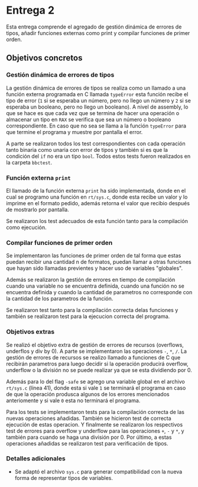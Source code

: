 # Entrega 2
Esta entrega comprende el agregado de gestión dinámica de errores de tipos, añadir funciones externas como print y compilar funciones de primer orden.


## Objetivos concretos
### Gestión dinámica de errores de tipos
La gestión dinámica de errores de tipos se realiza como un llamado a una función externa programada en C llamada `typeError` esta función recibe el tipo de error (`1` si se esperaba un número, pero no llego un número y `2` si se esperaba un booleano, pero no llego un booleano). A nivel de assembly, lo que se hace es que cada vez que se termina de hacer una operación o almacenar un tipo en `RAX` se verifica que sea un número o booleano correspondiente. En caso que no sea se llama a la funcìón `typeError` para que termine el programa y muestre por pantalla el error.

A parte se realizaron todos los test correspondientes con cada operación tanto binaria como unaria con error de tipos y también si es que la condición del `if` no era un tipo `bool`. Todos estos tests fueron realizados en la carpeta `bbctest`.


### Función externa `print`
El llamado de la función externa `print` ha sido implementada, donde en el cual se programo una función en `rt/sys.c`, donde esta recibe un valor y lo imprime en el formato pedido, además retorna el valor que recibio después de mostrarlo por pantalla. 

Se realizaron los test adecuados de esta función tanto para la compilación como ejecución.

### Compilar funciones de primer orden
Se implementaron las funciones de primer orden de tal forma que estas puedan recibir una cantidad n de formatos, puedan llamar a otras funciones que hayan sido llamadas previentes y hacer uso de variables "globales".

Además se realizaron la gestión de errores en tiempo de compilación cuando una variable no se encuentra definida, cuando una función no se encuentra definida y cuando la cantidad de parametros no corresponde con la cantidad de los parametros de la función.

Se realizaron test tanto para la compilación correcta delas funciones y también se realizaron test para la ejecucion correcta del programa.

### Objetivos extras

Se realizó  el objetivo extra de gestión de errores de recursos (overflows, underflos y div by 0). A parte se implementaron las operaciones `-`, `*`, `/`. La gestión de errores de recursos se realizo llamado a funciones de C que recibirán parametros para luego decidir si la operación producirá overflow, underflow o la división no se puede realizar ya que se esta dividiendo por 0. 

Además para lo del flag `-safe` se agrego una variable global en el archivo `rt/sys.c` (línea 41), donde esta si vale `1` se terminará el programa en caso de que la operación produsca algunos de los errores mencionados anteriomente y si vale `0` esta no terminará el programa.

Para los tests se implementaron tests para la compilación correcta de las nuevas operaciones añadidas. También se hicieron test de correcta ejecución de estas operacion. Y finalmente se realizaron los respectivos test de errores para overflow y underflow para las operaciones `+`, `-` y `*`, y también para cuando se haga una división por 0. Por último, a estas operaciones añadidas se realizaron test para verificación de tipos.

### Detalles adicionales
- Se adaptó el archivo `sys.c` para generar compatibilidad con la nueva forma de representar tipos de variables.

